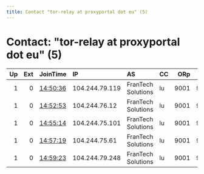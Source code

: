 ```yaml
---
title: Contact "tor-relay at proxyportal dot eu" (5)
---
```


# Contact: "tor-relay at proxyportal dot eu" (5)

|   Up |   Ext | JoinTime                                                                                            | IP             | AS                 | CC   |   ORp |   Dirp | OS    | Version   | Nickname     |   eFamMembers |
|-----:|------:|:----------------------------------------------------------------------------------------------------|:---------------|:-------------------|:-----|------:|-------:|:------|:----------|:-------------|--------------:|
|    1 |     0 | [14:50:36](https://metrics.torproject.org/rs.html#details/D0FDC2B23D38C4272B2839CD0EDDA80293C52B7A) | 104.244.79.119 | FranTech Solutions | lu   |  9001 |   9030 | Linux | 0.3.4.8   | proxyportal0 |             1 |
|    1 |     0 | [14:52:53](https://metrics.torproject.org/rs.html#details/6CC0CA7AB2C769FD222A3A33B0EE489415688BEA) | 104.244.76.12  | FranTech Solutions | lu   |  9001 |   9030 | Linux | 0.3.4.8   | proxyportal1 |             1 |
|    1 |     0 | [14:55:14](https://metrics.torproject.org/rs.html#details/C66EE5F44FE5FE006DF88CEAC500DBA5DDC6C776) | 104.244.75.101 | FranTech Solutions | lu   |  9001 |   9030 | Linux | 0.3.4.8   | proxyportal2 |             1 |
|    1 |     0 | [14:57:19](https://metrics.torproject.org/rs.html#details/EED06B858268B3EB6EE1C693B47EBF6FF5157F7A) | 104.244.75.61  | FranTech Solutions | lu   |  9001 |   9030 | Linux | 0.3.4.8   | proxyportal3 |             1 |
|    1 |     0 | [14:59:23](https://metrics.torproject.org/rs.html#details/AB28815D29A87748A0E6D7713DDAFF0EFCC45B45) | 104.244.79.248 | FranTech Solutions | lu   |  9001 |   9030 | Linux | 0.3.4.8   | proxyportal4 |             1 |

